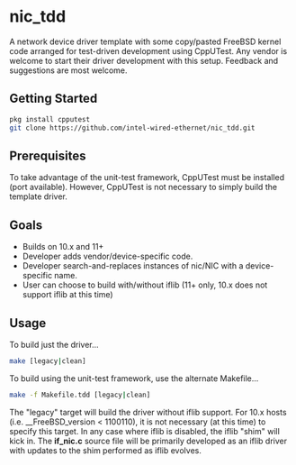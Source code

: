 # nic_tdd
A network device driver template with some copy/pasted FreeBSD kernel code arranged for test-driven development using CppUTest. Any vendor is welcome to start their driver development with this setup.  Feedback and suggestions are most welcome.

## Getting Started
```sh
pkg install cpputest
git clone https://github.com/intel-wired-ethernet/nic_tdd.git
```

## Prerequisites
To take advantage of the unit-test framework, CppUTest must be installed (port available).  However, CppUTest is not necessary to simply build the template driver.

## Goals
 - Builds on 10.x and 11+
 - Developer adds vendor/device-specific code.
 - Developer search-and-replaces instances of nic/NIC with a device-specific name.
 - User can choose to build with/without iflib (11+ only, 10.x does not support iflib at this time)

## Usage
To build just the driver...
```sh
make [legacy|clean]
```

To build using the unit-test framework, use the alternate Makefile...
```sh
make -f Makefile.tdd [legacy|clean]
```

The "legacy" target will build the driver without iflib support. For 10.x hosts (i.e. \_\_FreeBSD\_version < 1100110), it is not necessary (at this time) to specify this target.  In any case where iflib is disabled, the iflib "shim" will kick in.  The **if\_nic.c** source file will be primarily developed as an iflib driver with updates to the shim performed as iflib evolves.
